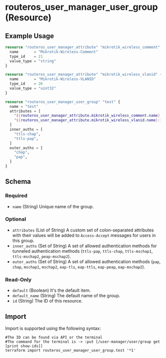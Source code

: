 # routeros_user_manager_user_group (Resource)


## Example Usage
```terraform
resource "routeros_user_manager_attribute" "mikrotik_wireless_comment" {
  name       = "Mikrotik-Wireless-Comment"
  type_id    = 21
  value_type = "string"
}

resource "routeros_user_manager_attribute" "mikrotik_wireless_vlanid" {
  name       = "Mikrotik-Wireless-VLANID"
  type_id    = 26
  value_type = "uint32"
}

resource "routeros_user_manager_user_group" "test" {
  name = "test"
  attributes = [
    "${routeros_user_manager_attribute.mikrotik_wireless_comment.name}:Test Group",
    "${routeros_user_manager_attribute.mikrotik_wireless_vlanid.name}:100",
  ]
  inner_auths = [
    "ttls-chap",
    "ttls-pap",
  ]
  outer_auths = [
    "chap",
    "pap",
  ]
}
```

<!-- schema generated by tfplugindocs -->
## Schema

### Required

- `name` (String) Unique name of the group.

### Optional

- `attributes` (List of String) A custom set of colon-separated attributes with their values will be added to `Access-Accept` messages for users in this group.
- `inner_auths` (Set of String) A set of allowed authentication methods for tunneled authentication methods (`ttls-pap`, `ttls-chap`, `ttls-mschap1`, `ttls-mschap2`, `peap-mschap2`).
- `outer_auths` (Set of String) A set of allowed authentication methods (`pap`, `chap`, `mschap1`, `mschap2`, `eap-tls`, `eap-ttls`, `eap-peap`, `eap-mschap2`).

### Read-Only

- `default` (Boolean) It's the default item.
- `default_name` (String) The default name of the group.
- `id` (String) The ID of this resource.

## Import
Import is supported using the following syntax:
```shell
#The ID can be found via API or the terminal
#The command for the terminal is -> :put [/user-manager/user/group get [print show-ids]]
terraform import routeros_user_manager_user_group.test '*1'
```
